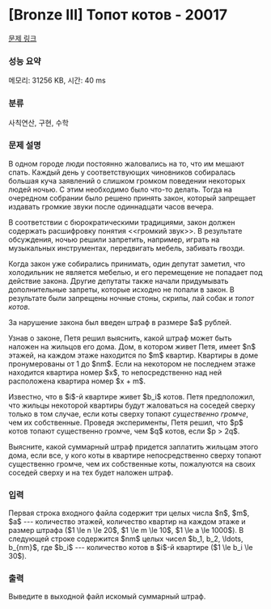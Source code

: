 # [Bronze III] Топот котов - 20017 

[문제 링크](https://www.acmicpc.net/problem/20017) 

### 성능 요약

메모리: 31256 KB, 시간: 40 ms

### 분류

사칙연산, 구현, 수학

### 문제 설명

<p>В одном городе люди постоянно жаловались на то, что им мешают спать. Каждый день у соответствующих чиновников собиралась большая куча заявлений о слишком громком поведении некоторых людей ночью. С этим необходимо было что-то делать. Тогда на очередном собрании было решено принять закон, который запрещает издавать громкие звуки после одиннадцати часов вечера. </p>

<p>В соответствии с бюрократическими традициями, закон должен содержать расшифровку понятия <<громкий звук>>. В результате обсуждения, ночью решили запретить, например, играть на музыкальных инструментах, передвигать мебель, забивать гвозди.</p>

<p>Когда закон уже собирались принимать, один депутат заметил, что холодильник не является мебелью, и его перемещение не попадает под действие закона. Другие депутаты также начали придумывать дополнительные запреты, которые исходно не попали в закон. В результате были запрещены ночные стоны, скрипы, лай собак и <em>топот котов</em>.</p>

<p>За нарушение закона был введен штраф в размере $a$ рублей. </p>

<p>Узнав о законе, Петя решил выяснить, какой штраф может быть наложен на жильцов его дома. Дом, в котором живет Петя, имеет $n$ этажей, на каждом этаже находится по $m$ квартир. Квартиры в доме пронумерованы от 1 до $nm$. Если на некотором не последнем этаже находится квартира номер $x$, то непосредственно над ней расположена квартира номер $x + m$. </p>

<p>Известно, что в $i$-й квартире живет $b_i$ котов. Петя предположил, что жильцы некоторой квартиры будут жаловаться на соседей сверху только в том случае, если коты сверху топают <em>существенно громче</em>, чем их собственные. Проведя эксперименты, Петя решил, что $p$ котов топают существенно громче, чем $q$ котов, если $p > 2q$.</p>

<p>Выясните, какой суммарный штраф придется заплатить жильцам этого дома, если все, у кого коты в квартире непосредственно сверху топают существенно громче, чем их собственные коты, пожалуются на своих соседей сверху и на тех будет наложен штраф.</p>

### 입력 

 <p>Первая строка входного файла содержит три целых числа $n$, $m$, $a$ --- количество этажей, количество квартир на каждом этаже и размер штрафа ($1 \le n \le 20$, $1 \le m \le 10$, $1 \le a \le 1000$). В следующей строке содержится $nm$ целых чисел $b_1, b_2, \ldots, b_{nm}$, где $b_i$ --- количество котов в $i$-й квартире ($1 \le b_i \le 30$). </p>

### 출력 

 <p>Выведите в выходной файл искомый суммарный штраф.</p>

